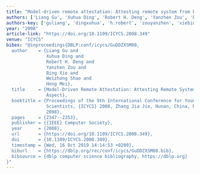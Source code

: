```yaml
---
title: "Model-driven remote attestation: Attesting remote system from behavioral aspect"
authors: ['Liang Gu', 'Xuhua Ding', 'Robert H. Deng', 'Yanzhen Zou', 'Bing Xie', 'Weizhong Shao', 'Hong Mei']
authors-key: ['guliang', 'dingxuhua', 'h.robert', 'zouyanzhen', 'xiebing', 'shaoweizhong', 'meihong']
year: "2008"
article-link: "https://doi.org/10.1109/ICYCS.2008.349"
venue: "ICYCS"
bibex: "@inproceedings{DBLP:conf/icycs/GuDDZXSM08,
  author    = {Liang Gu and
               Xuhua Ding and
               Robert H. Deng and
               Yanzhen Zou and
               Bing Xie and
               Weizhong Shao and
               Hong Mei},
  title     = {Model-Driven Remote Attestation: Attesting Remote System from Behavioral
               Aspect},
  booktitle = {Proceedings of the 9th International Conference for Young Computer
               Scientists, {ICYCS} 2008, Zhang Jia Jie, Hunan, China, November 18-21,
               2008},
  pages     = {2347--2353},
  publisher = {{IEEE} Computer Society},
  year      = {2008},
  url       = {https://doi.org/10.1109/ICYCS.2008.349},
  doi       = {10.1109/ICYCS.2008.349},
  timestamp = {Wed, 16 Oct 2019 14:14:53 +0200},
  biburl    = {https://dblp.org/rec/conf/icycs/GuDDZXSM08.bib},
  bibsource = {dblp computer science bibliography, https://dblp.org}
}"
---
```

